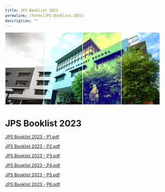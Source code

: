 ```yaml
---
title: JPS Booklist 2023
permalink: /forms/JPS-Booklist-2023/
description: ""
---
```

![](/images/Banner.png)

JPS Booklist 2023
=================


  
[JPS Booklist 2023 - P1.pdf](/files/JPS%20Booklist%202023%20-%20P1.pdf) 
  
[JPS Booklist 2023 - P2.pdf](/files/JPS%20Booklist%202023%20-%20P2.pdf)
  
[JPS Booklist 2023 - P3.pdf](/files/JPS%20Booklist%202023%20-%20P3.pdf)
  
[JPS Booklist 2023 - P4.pdf](/files/JPS%20Booklist%202023%20-%20P4.pdf)
  
[JPS Booklist 2023 - P5.pdf](/files/JPS%20Booklist%202023%20-%20P5.pdf)
  
[JPS Booklist 2023 - P6.pdf](/files/JPS%20Booklist%202023%20-%20P6.pdf)